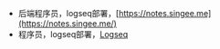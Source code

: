 - 后端程序员，logseq部署，[https://notes.singee.me](https://notes.singee.me/)
- 程序员，logseq部署，[Logseq](https://logseq.fishyer.com/)
